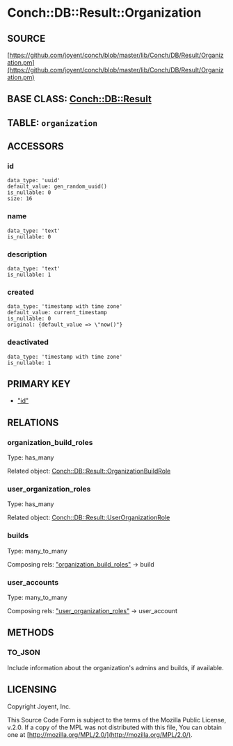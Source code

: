 # Conch::DB::Result::Organization

## SOURCE

[https://github.com/joyent/conch/blob/master/lib/Conch/DB/Result/Organization.pm](https://github.com/joyent/conch/blob/master/lib/Conch/DB/Result/Organization.pm)

## BASE CLASS: [Conch::DB::Result](../modules/Conch%3A%3ADB%3A%3AResult)

## TABLE: `organization`

## ACCESSORS

### id

```
data_type: 'uuid'
default_value: gen_random_uuid()
is_nullable: 0
size: 16
```

### name

```
data_type: 'text'
is_nullable: 0
```

### description

```
data_type: 'text'
is_nullable: 1
```

### created

```
data_type: 'timestamp with time zone'
default_value: current_timestamp
is_nullable: 0
original: {default_value => \"now()"}
```

### deactivated

```
data_type: 'timestamp with time zone'
is_nullable: 1
```

## PRIMARY KEY

- ["id"](#id)

## RELATIONS

### organization\_build\_roles

Type: has\_many

Related object: [Conch::DB::Result::OrganizationBuildRole](../modules/Conch%3A%3ADB%3A%3AResult%3A%3AOrganizationBuildRole)

### user\_organization\_roles

Type: has\_many

Related object: [Conch::DB::Result::UserOrganizationRole](../modules/Conch%3A%3ADB%3A%3AResult%3A%3AUserOrganizationRole)

### builds

Type: many\_to\_many

Composing rels: ["organization\_build\_roles"](#organization_build_roles) -> build

### user\_accounts

Type: many\_to\_many

Composing rels: ["user\_organization\_roles"](#user_organization_roles) -> user\_account

## METHODS

### TO\_JSON

Include information about the organization's admins and builds, if available.

## LICENSING

Copyright Joyent, Inc.

This Source Code Form is subject to the terms of the Mozilla Public License,
v.2.0. If a copy of the MPL was not distributed with this file, You can obtain
one at [http://mozilla.org/MPL/2.0/](http://mozilla.org/MPL/2.0/).

